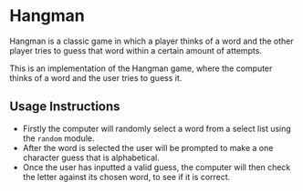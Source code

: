 # Hangman
Hangman is a classic game in which a player thinks of a word and the other player tries to guess that word within a certain amount of attempts.

This is an implementation of the Hangman game, where the computer thinks of a word and the user tries to guess it. 

## Usage Instructions
- Firstly the computer will randomly select a word from a select list using the ```random``` module.
- After the word is selected the user will be prompted to make a one character guess that is alphabetical.
- Once the user has inputted a valid guess, the computer will then check the letter against its chosen word, to see if it is correct.
